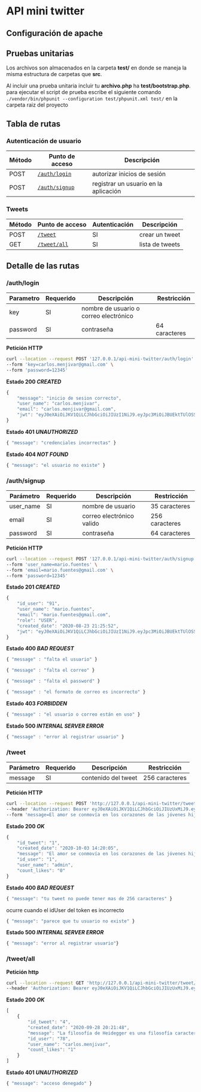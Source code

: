 # API mini twitter

## Configuración de apache

## Pruebas unitarias
Los archivos son almacenados en la carpeta **test/** en donde se maneja la misma estructura de carpetas que **src**.

Al incluir una prueba unitaria incluir tu **archivo.php** ha **test/bootstrap.php**. para ejecutar el script de prueba escribe el siguiente comando ``./vendor/bin/phpunit --configuration test/phpunit.xml test/`` en la carpeta raiz del proyecto

## Tabla de rutas
### Autenticación de usuario

| Método | Punto de acceso | Descripción |
| --- | --- | --- |
| POST | [``/auth/login``](#authlogin) | autorizar inicios de sesión |
| POST | [``/auth/signup``](#authsignup) | registrar un usuario en la aplicación |

### Tweets

| Método | Punto de acceso | Autenticación | Descripción |
| --- | --- | --- | --- |
| POST | [``/tweet``](#tweet) | SI | crear un tweet |
| GET | [``/tweet/all``](#tweetall) | SI | lista de tweets |

## Detalle de las rutas
### /auth/login
| Parametro | Requerido | Descripción | Restricción |
| --- | --- | --- | --- |
| key | SI | nombre de usuario o correo electrónico | |
| password | SI | contraseña | 64 caracteres |

**Petición HTTP**
```bash
curl --location --request POST '127.0.0.1/api-mini-twitter/auth/login' \
--form 'key=carlos.menjivar@gmail.com' \
--form 'password=12345'
```

**Estado 200 *CREATED***
```javascript
{
    "message": "inicio de sesion correcto",
    "user_name": "carlos.menjivar",
    "email": "carlos.menjivar@gmail.com",
    "jwt": "eyJ0eXAiOiJKV1QiLCJhbGciOiJIUzI1NiJ9.eyJpc3MiOiJBUEktTUlOSS1UV0lUVEVSIiwiaWF0IjoxNTk3NTg1MDQ4LCJleHAiOjE2MDYyMjUwNDgsImRhdGEiOnsidXNlck5hbWUiOiJjYXJsb3MubWVuaml2YXIiLCJlbWFpbCI6ImNhcmxvcy5tZW5qaXZhckBnbWFpbC5jb20ifX0.rU_Nr3W7yNO6Y_jmC7ti5CV_F9GoS1MIWUheUfqmiUM"
}
```

**Estado 401 *UNAUTHORIZED***
```javascript
{ "message": "credenciales incorrectas" }
```

**Estado 404 *NOT FOUND***
```javascript
{ "message": "el usuario no existe" }
```

### /auth/signup
| Parámetro | Requerido | Descripción | Restricción |
| --- | --- | --- | --- |
| user_name | SI | nombre de usuario | 35 caracteres |
| email | SI | correo electrónico valido |  256 caracteres |
| password | SI | contraseña | 64 caracteres |

**Petición HTTP**
```bash
curl --location --request POST '127.0.0.1/api-mini-twitter/auth/signup' \
--form 'user_name=mario.fuentes' \
--form 'email=mario.fuentes@gmail.com' \
--form 'password=12345'
```

**Estado 201 *CREATED***
```javascript
{
    "id_user": "91",
    "user_name": "mario.fuentes",
    "email": "mario.fuentes@gmail.com",
    "role": "USER",
    "created_date": "2020-08-23 21:25:52",
    "jwt": "eyJ0eXAiOiJKV1QiLCJhbGciOiJIUzI1NiJ9.eyJpc3MiOiJBUEktTUlOSS1UV0lUVEVSIiwiaWF0IjoxNTk4MjM5NTUyLCJleHAiOjE2MDY4Nzk1NTIsImRhdGEiOnsidXNlck5hbWUiOiJtYXJpby5mdWVudGVzc3NzcyIsImVtYWlsIjoibWFyaW8uZnVlbnRlc3Nzc3NAZ21haWwuY29tIn19.CL3bGnoarDyn2fGPWTvTiYqulp6SiYe19hlrsqGrwIQ"
}
```

**Estado 400 *BAD REQUEST***
```javascript
{ "message" : "falta el usuario" }
```
```javascript
{ "message" : "falta el correo" }
```
```javascript
{ "message" : "falta el password" }
```
```javascript
{ "message" : "el formato de correo es incorrecto" }
```

**Estado 403 *FORBIDDEN***
```javascript
{ "message" : "el usuario o correo están en uso" }
```

**Estado 500 *INTERNAL SERVER ERROR***
```javascript
{ "message" : "error al registrar usuario" }
```

### /tweet
| Parámetro | Requerido | Descripción | Restricción |
| --- | --- | --- | --- |
| message | SI | contenido del tweet | 256 caracteres |

**Petición HTTP**
```bash
curl --location --request POST 'http://127.0.0.1/api-mini-twitter/tweet' \
--header 'Authorization: Bearer eyJ0eXAiOiJKV1QiLCJhbGciOiJIUzUxMiJ9.eyJpc3MiOiJBUEktTUlOSS1UV0lUVEVSIiwiaWF0IjoxNjAxNzQyNjc2LCJleHAiOjE2MTAzODI2NzYsImRhdGEiOnsiaWRVc2VyIjoiNzgiLCJ1c2VyTmFtZSI6ImNhcmxvcy5tZW5qaXZhciIsImVtYWlsIjoiY2FybG9zLm1lbmppdmFyQGdtYWlsLmNvbSJ9fQ.LDgCJdRXUMr4mYMS16ihL1TiFELcuoPjovwTNLOk2T94kCR-LdXC4D6TvOHePffbgU-QEymDpNiPDjsiJsyGIg' \
--form 'message=El amor se conmovía en los corazones de las jóvenes hijas de los brahmanes cuando Siddhartha pasaba por las calles de la ciudad, con la frente  luminosa, con los ojos reales, con las estrechas caderas.'
```

**Estado 200 *OK***
```javascript
{
    "id_tweet": "1",
    "created_date": "2020-10-03 14:20:05",
    "message": "El amor se conmovía en los corazones de las jóvenes hijas de los brahmanes   cuando   Siddhartha   pasaba   por   las   calles   de   la ciudad,  con  la  frente  luminosa,  con  los  ojos  reales,  con  las estrechas caderas.",
    "id_user": "1",
    "user_name": "admin",
    "count_likes": "0"
}
```

**Estado 400 *BAD REQUEST***
```javascript
{ "message": "tu tweet no puede tener mas de 256 caracteres" }
```

ocurre cuando el idUser del token es incorrecto
```javascript
{ "message": "parece que tu usuario no existe" }
```

**Estado 500  *INTERNAL SERVER ERROR***
```javascript
{ "message": "error al registrar usuario"}
```

### /tweet/all

**Petición http**
```bash
curl --location --request GET 'http://127.0.0.1/api-mini-twitter/tweet/all' \
--header 'Authorization: Bearer eyJ0eXAiOiJKV1QiLCJhbGciOiJIUzUxMiJ9.eyJpc3MiOiJBUEktTUlOSS1UV0lUVEVSIiwiaWF0IjoxNjAxNDMwNzc2LCJleHAiOjE2MTAwNzA3NzYsImRhdGEiOnsidXNlck5hbWUiOiJjYXJsb3MubWVuaml2YXIiLCJlbWFpbCI6ImNhcmxvcy5tZW5qaXZhckBnbWFpbC5jb20ifX0.k5oh8ZSHoFnganPSIvXM_mzU6YGzVnk7X3kAbZMQNYfYxX8rJwRLk7WWO9N-kPwN_cPWzlzL66Fr7Dsng8kPPA'
```

**Estado 200 *OK***
```javascript
[
    {
        "id_tweet": "4",
        "created_date": "2020-09-28 20:21:48",
        "message": "La filosofía de Heidegger es una filosofía característicamente filológica o lingüística, en el sentido de que sus filosofemas consisten en considerable proporción en hacer explícito el sentido que encuéntrase implícito en las expresiones.",
        "id_user": "78",
        "user_name": "carlos.menjivar",
        "count_likes": "1"
    }
]
```

**Estado 401 *UNAUTHORIZED***
```javascript
{ "message": "acceso denegado" }
```
